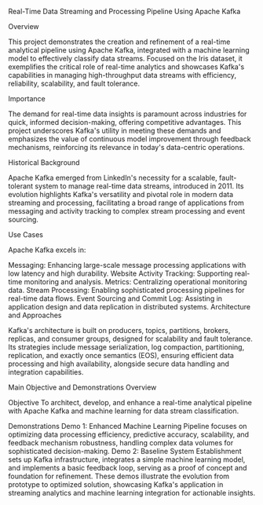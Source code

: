 Real-Time Data Streaming and Processing Pipeline Using Apache Kafka

Overview

This project demonstrates the creation and refinement of a real-time analytical pipeline using Apache Kafka, integrated with a machine learning model to effectively classify data streams. Focused on the Iris dataset, it exemplifies the critical role of real-time analytics and showcases Kafka's capabilities in managing high-throughput data streams with efficiency, reliability, scalability, and fault tolerance.

Importance

The demand for real-time data insights is paramount across industries for quick, informed decision-making, offering competitive advantages. This project underscores Kafka's utility in meeting these demands and emphasizes the value of continuous model improvement through feedback mechanisms, reinforcing its relevance in today's data-centric operations.

Historical Background

Apache Kafka emerged from LinkedIn's necessity for a scalable, fault-tolerant system to manage real-time data streams, introduced in 2011. Its evolution highlights Kafka's versatility and pivotal role in modern data streaming and processing, facilitating a broad range of applications from messaging and activity tracking to complex stream processing and event sourcing.

Use Cases

Apache Kafka excels in:

Messaging: Enhancing large-scale message processing applications with low latency and high durability.
Website Activity Tracking: Supporting real-time monitoring and analysis.
Metrics: Centralizing operational monitoring data.
Stream Processing: Enabling sophisticated processing pipelines for real-time data flows.
Event Sourcing and Commit Log: Assisting in application design and data replication in distributed systems.
Architecture and Approaches

Kafka's architecture is built on producers, topics, partitions, brokers, replicas, and consumer groups, designed for scalability and fault tolerance. Its strategies include message serialization, log compaction, partitioning, replication, and exactly once semantics (EOS), ensuring efficient data processing and high availability, alongside secure data handling and integration capabilities.

Main Objective and Demonstrations Overview

Objective
To architect, develop, and enhance a real-time analytical pipeline with Apache Kafka and machine learning for data stream classification.

Demonstrations
Demo 1: Enhanced Machine Learning Pipeline focuses on optimizing data processing efficiency, predictive accuracy, scalability, and feedback mechanism robustness, handling complex data volumes for sophisticated decision-making.
Demo 2: Baseline System Establishment sets up Kafka infrastructure, integrates a simple machine learning model, and implements a basic feedback loop, serving as a proof of concept and foundation for refinement.
These demos illustrate the evolution from prototype to optimized solution, showcasing Kafka's application in streaming analytics and machine learning integration for actionable insights.

